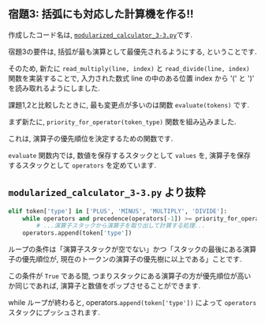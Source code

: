 ## 宿題3: 括弧にも対応した計算機を作る!!

作成したコード名は, [`modularized_calculator_3-3.py`](modularized_calculator_3-3.py)です.

宿題3の要件は, 括弧が最も演算として最優先されるようにする, ということです.

そのため, 新たに `read_multiply(line, index)` と `read_divide(line, index)` 関数を実装することで,
入力された数式 line の中のある位置 index から '(' と ')'　を読み取れるようにしました.

課題1,2と比較したときに, 最も変更点が多いのは関数 `evaluate(tokens)` です.

まず新たに, `priority_for_operator(token_type)` 関数を組み込みました.

これは, 演算子の優先順位を決定するための関数です.

`evaluate` 関数内では, 数値を保存するスタックとして `values` を, 演算子を保存するスタックとして `operators` を定めています.

## `modularized_calculator_3-3.py` より抜粋

```python
elif token['type'] in ['PLUS', 'MINUS', 'MULTIPLY', 'DIVIDE']:
    while operators and precedence(operators[-1]) >= priority_for_operator(token['type']):
        # ...演算子スタックから演算子を取り出して計算する処理...
    operators.append(token['type'])
```

ループの条件は「演算子スタックが空でない」かつ「スタックの最後にある演算子の優先順位が, 現在のトークンの演算子の優先樹に以上である」ことです.

この条件が `True` である間, つまりスタックにある演算子の方が優先順位が高いか同じであれば, 演算子と数値をポップさせることができます.

while ループが終わると, operators.`append(token['type'])` によって `operators` スタックにプッシュされます.

